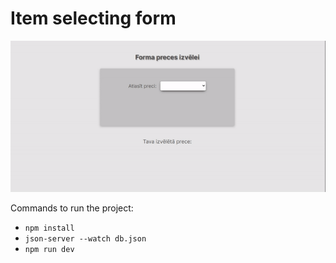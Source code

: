 # Item selecting form
![preview](./item-form.gif)

Commands to run the project:
* `npm install`
* `json-server --watch db.json`
* `npm run dev`
